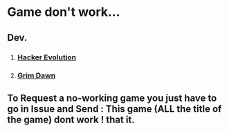 # Game don't work...

## Dev. 

  1. ### [Hacker Evolution](https://steamunlocked.net/hacker-evolution-free-download/)
  1. ### [Grim Dawn](https://steamunlocked.net/grim-dawn-free-download/)


## To Request a no-working game you just have to go in Issue and Send : This game (ALL the title of the game) dont work ! that it.
